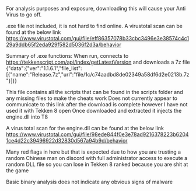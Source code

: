 For analysis purposes and exposure, downloading this will cause your Anti Virus to go off.

.exe file not included, it is not hard to find online. A virustotal scan can be found at the below link
https://www.virustotal.com/gui/file/eff86357078b33cbc3496e3e38574c4c129a9ddb65f2eda929f582d5036f2d3a/behavior

Summary of .exe functions: When run, connects to https://tekkenscript.com/api/index/getLatestVersion and downloads a 7z file
{"data":{"ver":"1.1.6.1","file_list":[{"name":"Release.7z","url":"file\/1c\/c74aadbd8de02349a58df6d2e0213b.7z"}]}}

This file contains all the scripts that can be found in the scripts folder and any missing files to make the cheats work
Does not currently appear to communicate to this link after the download is complete however I have not used it with Tekken 8 open
Once downloaded and extracted it injects the engine.dll into T8

A virus total scan for the engine.dll can be found at the below link
https://www.virustotal.com/gui/file/98ede844f0e3e78ad9216378223b62041ce4d22c39496922d32830d567a94b9d/behavior

Many red flags in here but that is expected due to how you are trusting a random Chinese man on discord with full administrator access
to execute a random DLL file so you can lose in Tekken 8 ranked because you are shit at the game

Basic binary analysis does not indicate any obvious signs of malware


